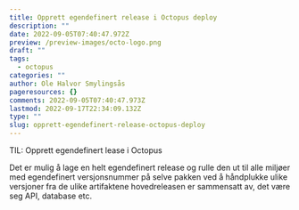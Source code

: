 ```yaml
---
title: Opprett egendefinert release i Octopus deploy
description: ""
date: 2022-09-05T07:40:47.972Z
preview: /preview-images/octo-logo.png
draft: ""
tags:
  - octopus
categories: ""
author: Ole Halvor Smylingsås
pageresources: {}
comments: 2022-09-05T07:40:47.973Z
lastmod: 2022-09-17T22:34:09.132Z
type: ""
slug: opprett-egendefinert-release-octopus-deploy
---
```


TIL: Opprett egendefinert lease i Octopus

<!--more-->
Det er mulig å lage en helt egendefinert release og rulle den ut til alle miljøer med egendefinert versjonsnummer på selve pakken ved å håndplukke ulike versjoner fra de ulike artifaktene hovedreleasen er sammensatt av, det være seg API, database etc.